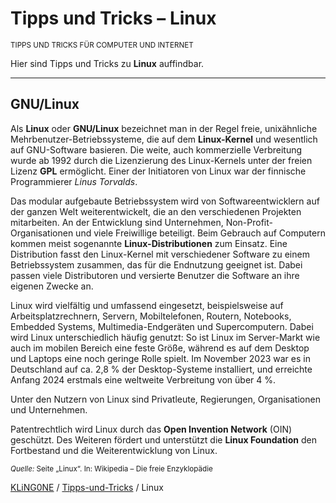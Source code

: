 # Tipps und Tricks&nbsp;– Linux

<small>TIPPS UND TRICKS FÜR COMPUTER UND INTERNET</small>

Hier sind Tipps und Tricks zu **Linux** auffindbar.

---

## GNU/Linux

Als **Linux** oder **GNU/Linux** bezeichnet man in der Regel freie, unixähnliche Mehrbenutzer-Betriebssysteme, die auf dem **Linux-Kernel** und wesentlich auf GNU-Software basieren. Die weite, auch kommerzielle Verbreitung wurde ab 1992 durch die Lizenzierung des Linux-Kernels unter der freien Lizenz **GPL** ermöglicht. Einer der Initiatoren von Linux war der finnische Programmierer _Linus Torvalds_.

Das modular aufgebaute Betriebssystem wird von Softwareentwicklern auf der ganzen Welt weiterentwickelt, die an den verschiedenen Projekten mitarbeiten. An der Entwicklung sind Unternehmen, Non-Profit-Organisationen und viele Freiwillige beteiligt. Beim Gebrauch auf Computern kommen meist sogenannte **Linux-Distributionen** zum Einsatz. Eine Distribution fasst den Linux-Kernel mit verschiedener Software zu einem Betriebssystem zusammen, das für die Endnutzung geeignet ist. Dabei passen viele Distributoren und versierte Benutzer die Software an ihre eigenen Zwecke an.

Linux wird vielfältig und umfassend eingesetzt, beispielsweise auf Arbeitsplatzrechnern, Servern, Mobiltelefonen, Routern, Notebooks, Embedded Systems, Multimedia-Endgeräten und Supercomputern. Dabei wird Linux unterschiedlich häufig genutzt: So ist Linux im Server-Markt wie auch im mobilen Bereich eine feste Größe, während es auf dem Desktop und Laptops eine noch geringe Rolle spielt. Im November 2023 war es in Deutschland auf ca. 2,8&nbsp;% der Desktop-Systeme installiert, und erreichte Anfang 2024 erstmals eine weltweite Verbreitung von über 4&nbsp;%.

Unter den Nutzern von Linux sind Privatleute, Regierungen, Organisationen und Unternehmen.

Patentrechtlich wird Linux durch das **Open Invention Network** (OIN) geschützt. Des Weiteren fördert und unterstützt die **Linux Foundation** den Fortbestand und die Weiterentwicklung von Linux.

<sub>_Quelle:_ Seite „Linux“. In: Wikipedia – Die freie Enzyklopädie</sub>

[KLiNG0NE](https://github.com/KLiNG0NE) / [Tipps-und-Tricks](https://github.com/KLiNG0NE/Tipps-und-Tricks/) / Linux
